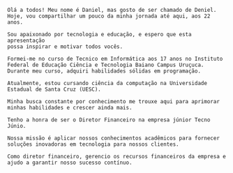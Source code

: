     Olá a todos! Meu nome é Daniel, mas gosto de ser chamado de Deniel.
    Hoje, vou compartilhar um pouco da minha jornada até aqui, aos 22 anos.

    Sou apaixonado por tecnologia e educação, e espero que esta apresentação 
    possa inspirar e motivar todos vocês.

    Formei-me no curso de Tecnico em Informática aos 17 anos no Instituto Federal de Educação Ciência e Tecnologia Baiano Campus Uruçuca.
    Durante meu curso, adquiri habilidades sólidas em programação.

    Atualmente, estou cursando ciência da computação na Universidade Estadual de Santa Cruz (UESC).

    Minha busca constante por conhecimento me trouxe aqui para aprimorar minhas habilidades e crescer ainda mais.
    
    Tenho a honra de ser o Diretor Financeiro na empresa júnior Tecno Júnio.
    
    Nossa missão é aplicar nossos conhecimentos acadêmicos para fornecer soluções inovadoras em tecnologia para nossos clientes.
    
    Como diretor financeiro, gerencio os recursos financeiros da empresa e ajudo a garantir nosso sucesso contínuo.